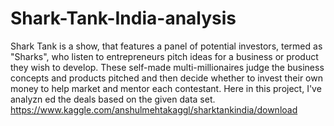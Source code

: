# Shark-Tank-India-analysis
Shark Tank is a show, that features a panel of potential investors, termed as "Sharks", who listen to entrepreneurs pitch ideas for a business or product they wish to develop. These self-made multi-millionaires judge the business concepts and products pitched and then decide whether to invest their own money to help market and mentor each contestant. Here in this project, I've analyzn  ed the deals based on the given data set. https://www.kaggle.com/anshulmehtakaggl/sharktankindia/download
